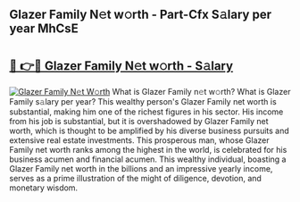 ## Glazer Family N𝚎t w𝚘rth - Part-Cfx S𝚊lary per year MhCsE

# <h2><a href="http://gc1edht.nevu.top/?p=Glazer+Family">🔗 👉🔴 Glazer Family N𝚎t w𝚘rth - S𝚊lary</a></h2>

[![Glazer Family N𝚎t W𝚘rth](https://i.imgur.com/Oavwk0R.jpeg)](http://gc1edht.nevu.top/?p=Glazer+Family)
What is Glazer Family n𝚎t w𝚘rth? What is Glazer Family s𝚊lary per year?
This wealthy person's Glazer Family net worth is substantial, making him one of the richest figures in his sector. His income from his job is substantial, but it is overshadowed by Glazer Family net worth, which is thought to be amplified by his diverse business pursuits and extensive real estate investments. This prosperous man, whose Glazer Family net worth ranks among the highest in the world, is celebrated for his business acumen and financial acumen. This wealthy individual, boasting a Glazer Family net worth in the billions and an impressive yearly income, serves as a prime illustration of the might of diligence, devotion, and monetary wisdom.

